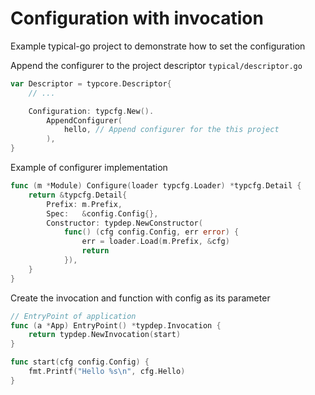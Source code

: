 # Configuration with invocation

Example typical-go project to demonstrate how to set the configuration

Append the configurer to the project descriptor `typical/descriptor.go`
```go
var Descriptor = typcore.Descriptor{
    // ...

	Configuration: typcfg.New().
		AppendConfigurer(
			hello, // Append configurer for the this project
		),
}

```

Example of configurer implementation
```go
func (m *Module) Configure(loader typcfg.Loader) *typcfg.Detail {
	return &typcfg.Detail{
		Prefix: m.Prefix,
		Spec:   &config.Config{},
		Constructor: typdep.NewConstructor(
			func() (cfg config.Config, err error) {
				err = loader.Load(m.Prefix, &cfg)
				return
			}),
	}
}
```

Create the invocation and function with config as its parameter
```go
// EntryPoint of application
func (a *App) EntryPoint() *typdep.Invocation {
	return typdep.NewInvocation(start)
}

func start(cfg config.Config) {
	fmt.Printf("Hello %s\n", cfg.Hello)
}
```